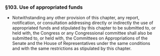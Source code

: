 ### §103. Use of appropriated funds
* Notwithstanding any other provision of this chapter, any report, notification, or consultation addressing directly or indirectly the use of appropriated funds and stipulated by this chapter to be submitted to, or held with, the Congress or any Congressional committee shall also be submitted to, or held with, the Committees on Appropriations of the Senate and the House of Representatives under the same conditions and with the same restrictions as stipulated by this chapter.